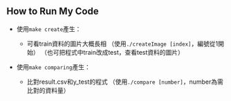 ## How to Run My Code
* 使用`make create`產生：
	* 可看train資料的圖片大概長相
	（使用`./createImage [index]`，編號從1開始）
	（也可把程式中train改成test，查看test資料的圖片）

* 使用`make comparing`產生：
	* 比對result.csv和y_test的程式
	（使用`./compare [number]`，number為需比對的資料量）